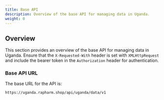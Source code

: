 ```yaml
---
title: Base API
description: Overview of the base API for managing data in Uganda.
weight: 0
---
```


## Overview

This section provides an overview of the base API for managing data in Uganda. Ensure that the `X-Requested-With` header is set with `XMLHttpRequest` and include the bearer token in the `Authorization` header for authentication.

### Base API URL

The base URL for the API is:

```plaintext
https://uganda.rapharm.shop/api/uganda/data/v1

